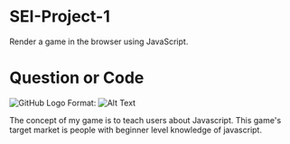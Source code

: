 # SEI-Project-1
Render a game in the browser using JavaScript. 


# Question or Code

![GitHub Logo](https://i.imgur.com/OGVXPNL.png)
Format: ![Alt Text](url)

The concept of my game is to teach users about Javascript. This game's target market is people with beginner level knowledge of javascript. 

